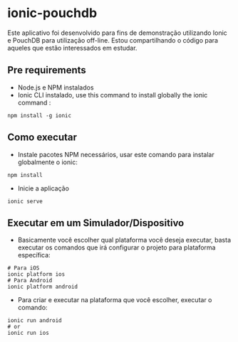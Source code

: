 # ionic-pouchdb
Este aplicativo foi desenvolvido para fins de demonstração utilizando Ionic e PouchDB para utilização off-line. Estou compartilhando o código para aqueles que estão interessados ​​em estudar.

## Pre requirements
- Node.js e NPM instalados
- Ionic CLI instalado, use this command to install globally the ionic command :
```shell
npm install -g ionic
```

## Como executar
- Instale pacotes NPM necessários, usar este comando para instalar globalmente o ionic:
```shell
npm install
```
- Inicie a aplicação
```shell
ionic serve
```

## Executar em um Simulador/Dispositivo
- Basicamente você escolher qual plataforma você deseja executar, basta executar os comandos que irá configurar o projeto para plataforma específica:
```shell
# Para iOS
ionic platform ios
# Para Android
ionic platform android
```
- Para criar e executar na plataforma que você escolher, executar o comando:
```shell
ionic run android
# or
ionic run ios
```
